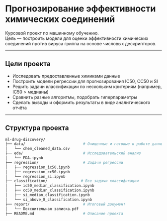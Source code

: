 # Прогнозирование эффективности химических соединений

Курсовой проект по машинному обучению.  
Цель — построить модели для оценки эффективности химических соединений против вируса гриппа на основе числовых дескрипторов.

---

##  Цели проекта

- Исследовать предоставленные химиками данные
- Построить модели регрессии для прогнозирования IC50, CC50 и SI
- Решить задачи классификации по нескольким критериям (например, IC50 > медианы)
- Сравнить разные алгоритмы, подобрать гиперпараметры
- Сделать выводы и оформить результаты в виде аналитического отчёта

---

##  Структура проекта

```bash
ml-drug-discovery/
├── data/                          # Очищенные и готовые к работе данные
│   └── chem_cleaned_data.csv
├── eda/                           # Исследовательский анализ
│   └── EDA.ipynb
├── regression/                    # Задачи регрессии
│   ├── regression_ic50.ipynb
│   ├── regression_cc50.ipynb
│   └── regression_si.ipynb
├── classification/               # Все задачи классификации
│   ├── ic50_median_classification.ipynb
│   ├── cc50_median_classification.ipynb
│   ├── si_median_classification.ipynb
│   └── si_above_8_classification.ipynb
├── report/                        # Итоговый документ
│   └── Пояснительная записка.pdf
├── README.md                      # Описание проекта
